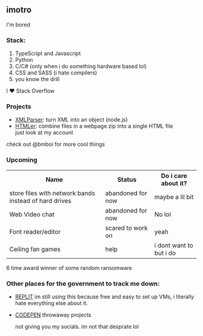 ## imotro

I'm bored
<br>
### Stack:
1. TypeScript and Javascript
2. Python
3. C/C# (only when i do something hardware based lol)
4. CSS and SASS (i hate compilers)
5. you know the drill

I ♥️ Stack Overflow

### Projects
- [XMLParser](https://github.com/imotro/xml-parser): turn XML into an object (node.js)
- [HTMLer](https://github.com/imotro/HTMLer): combine files in a webpage zip into a single HTML file
  <br>just look at my account

check out @bmboi for more cool things


### Upcoming
<table>
  <tr>
    <th>Name</th>
    <th>Status</th>
    <th>Do i care about it?</th>
  </tr>
  <tr>
    <td>store files with network bands instead of hard drives</td>
    <td>abandoned for now</td>
    <td>maybe a lil bit</td>
  </tr>
  <tr>
    <td>Web Video chat</td>
    <td>abandoned for now</td>
    <td>No lol</td>
  </tr>
  <tr>
    <td>Font reader/editor</td>
    <td>scared to work on</td>
    <td>yeah</td>
  </tr>
    <tr>
    <td>Ceiling fan games</td>
    <td>help</td>
    <td>i dont want to but i do</td>
  </tr>
</table>


6 time award winner of some random ransomware


### Other places for the government to track me down:
- [REPLIT](https://replit.com/@merkb) im still using this because free and easy to set up VMs, i literally hate everything else about it.
- [CODEPEN](https://codepen.io/imotro) throwaway projects

  not giving you my socials. im not that desprate lol
